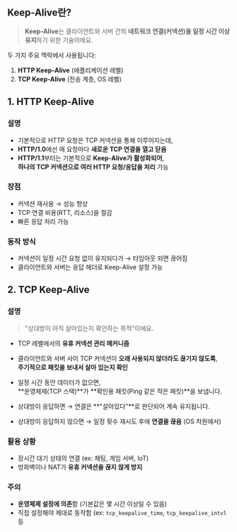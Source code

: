 
## Keep-Alive란?

> **Keep-Alive**는 클라이언트와 서버 간의 **네트워크 연결(커넥션)을 일정 시간 이상 유지**하기 위한 기술이에요.

두 가지 주요 맥락에서 사용됩니다:

1. **HTTP Keep-Alive** (애플리케이션 레벨)
2. **TCP Keep-Alive** (전송 계층, OS 레벨)


## 1. HTTP Keep-Alive

### 설명

- 기본적으로 HTTP 요청은 TCP 커넥션을 통해 이루어지는데,
- **HTTP/1.0**에선 매 요청마다 **새로운 TCP 연결을 열고 닫음**
- **HTTP/1.1**부터는 기본적으로 **Keep-Alive가 활성화되어**,  
    **하나의 TCP 커넥션으로 여러 HTTP 요청/응답을 처리** 가능
###  장점

- 커넥션 재사용 → 성능 향상
- TCP 연결 비용(RTT, 리소스)을 절감
- 빠른 응답 처리 가능

### 동작 방식

- 커넥션이 일정 시간 요청 없이 유지되다가 → 타임아웃 되면 끊어짐
- 클라이언트와 서버는 응답 헤더로 Keep-Alive 설정 가능

## 2. TCP Keep-Alive

### 설명

> "상대방이 아직 살아있는지 확인하는 목적"이에요.

- TCP 레벨에서의 **유휴 커넥션 관리 메커니즘**
- 클라이언트와 서버 사이 TCP 커넥션이 **오래 사용되지 않더라도 끊기지 않도록**,  
    **주기적으로 패킷을 보내서 살아 있는지 확인**

- 일정 시간 동안 데이터가 없으면,  
    **운영체제(TCP 스택)**가 **확인용 패킷(Ping 같은 작은 패킷)**을 보냅니다.
- 상대방이 응답하면 → 연결은 **"살아있다"**로 판단되어 계속 유지됩니다.
- 상대방이 응답하지 않으면 → 일정 횟수 재시도 후에 **연결을 끊음** (OS 차원에서)

### 활용 상황

- 장시간 대기 상태의 연결 (ex: 채팅, 게임 서버, IoT)
- 방화벽이나 NAT가 **유휴 커넥션을 끊지 않게 방지**

### 주의

- **운영체제 설정에 의존**함 (기본값은 몇 시간 이상일 수 있음)
- 직접 설정해야 제대로 동작함 (ex: `tcp_keepalive_time`, `tcp_keepalive_intvl` 등